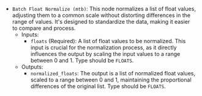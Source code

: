 - `Batch Float Normalize (mtb)`: This node normalizes a list of float values, adjusting them to a common scale without distorting differences in the range of values. It's designed to standardize the data, making it easier to compare and process.
    - Inputs:
        - `floats` (Required): A list of float values to be normalized. This input is crucial for the normalization process, as it directly influences the output by scaling the input values to a range between 0 and 1. Type should be `FLOATS`.
    - Outputs:
        - `normalized_floats`: The output is a list of normalized float values, scaled to a range between 0 and 1, maintaining the proportional differences of the original list. Type should be `FLOATS`.
